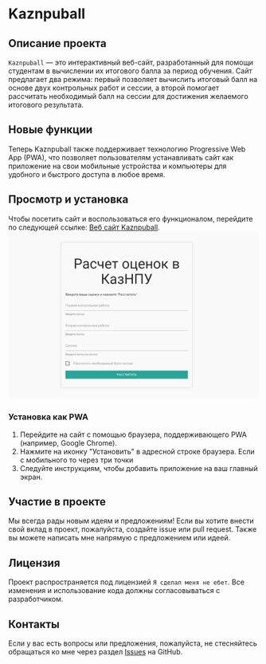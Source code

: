 # Kaznpuball

## Описание проекта
`Kaznpuball` — это интерактивный веб-сайт, разработанный для помощи студентам в вычислении их итогового балла за период обучения. Сайт предлагает два режима: первый позволяет вычислить итоговый балл на основе двух контрольных работ и сессии, а второй помогает рассчитать необходимый балл на сессии для достижения желаемого итогового результата.

## Новые функции
Теперь Kaznpuball также поддерживает технологию Progressive Web App (PWA), что позволяет пользователям устанавливать сайт как приложение на свои мобильные устройства и компьютеры для удобного и быстрого доступа в любое время.

## Просмотр и установка
Чтобы посетить сайт и воспользоваться его функционалом, перейдите по следующей ссылке: [Веб сайт Kaznpuball](https://kaznpu.munificent.net/).
![Скриншот сайта](/skuf.png)

### Установка как PWA
1. Перейдите на сайт с помощью браузера, поддерживающего PWA (например, Google Chrome).
2. Нажмите на иконку "Установить" в адресной строке браузера. Если с мобильного то через три точки
3. Следуйте инструкциям, чтобы добавить приложение на ваш главный экран.

## Участие в проекте
Мы всегда рады новым идеям и предложениям! Если вы хотите внести свой вклад в проект, пожалуйста, создайте issue или pull request. Также вы можете написать мне напрямую с предложением или идеей.

## Лицензия
Проект распространяется под лицензией `Я сделал меня не ебет`. Все изменения и использование кода должны согласовываться с разработчиком.

## Контакты
Если у вас есть вопросы или предложения, пожалуйста, не стесняйтесь обращаться ко мне через раздел [Issues](https://github.com/munnificent/Kaznpuball/issues) на GitHub.